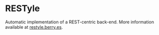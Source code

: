 # RESTyle
Automatic implementation of a REST-centric back-end. More information available at [restyle.berry.es](http://restyle.berry.es/).
